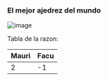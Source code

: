 ### El mejor ajedrez del mundo
![image](https://user-images.githubusercontent.com/31808401/72214695-0806b080-34e6-11ea-85fa-eb6a865ad5cc.png)


Tabla de la razon:

|Mauri | Facu|
|------|-----|
|   2  |  -1 |
